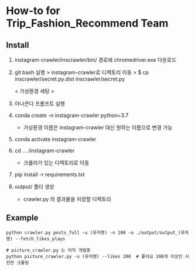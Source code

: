 # How-to for Trip_Fashion_Recommend Team



## Install

1. instagram-crawler/inscrawler/bin/ 경로에 chromedriver.exe 다운로드

2. git bash 실행 > instagram-crawler로 디렉토리 이동 > $ cp inscrawler/secret.py.dist inscrawler/secret.py

   

   < 가상환경 세팅 >

3. 아나콘다 프롬프트 실행

4. conda create -n instagram-crawler python=3.7

   - 가상환경 이름은 instagram-crawler 대신 원하는 이름으로 변경 가능

5. conda activate instagram-crawler

6. cd  ... /instagram-crawler

   - 크롤러가 있는 디렉토리로 이동

7. pip install -r requirements.txt



8. output/ 폴더 생성
   - crawler.py 의 결과물을 저장할 디렉토리



## Example

```
python crawler.py posts_full -u (유저명) -n 100 -o ./output/output_(유저명) --fetch_likes_plays

# picture_crawler.py 는 아직 개발중
python picture_crawler.py -u (유저명) --likes 200  # 좋아요 200개 이상인 사진만 크롤링
```

